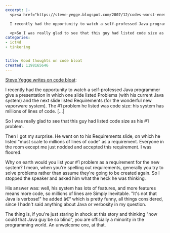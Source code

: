 ```yaml
---
excerpt: |-
  <p><a href="https://steve-yegge.blogspot.com/2007/12/codes-worst-enemy.html">Steve Yegge writes on code bloat</a>:</p>

  I recently had the opportunity to watch a self-professed Java programmer give a presentation in which one slide listed Problems (with his current Java system) and the next slide listed Requirements (for the wonderful new vaporware system). The #1 problem he listed was code size: his system has millions of lines of code. [...]

  <p>So I was really glad to see that this guy had listed code size as his #1 problem.</p>
categories:
- ict4d
- tinkering


title: Good thoughts on code bloat
created: 1198165646
---
```

<p><a href="https://steve-yegge.blogspot.com/2007/12/codes-worst-enemy.html">Steve Yegge writes on code bloat</a>:</p>

I recently had the opportunity to watch a self-professed Java programmer give a presentation in which one slide listed Problems (with his current Java system) and the next slide listed Requirements (for the wonderful new vaporware system). The #1 problem he listed was code size: his system has millions of lines of code. [...]

<p>So I was really glad to see that this guy had listed code size as his #1 problem.</p>

<p>Then I got my surprise. He went on to his Requirements slide, on which he listed "must scale to millions of lines of code" as a requirement. Everyone in the room except me just nodded and accepted this requirement. I was floored.</p>

<p>Why on earth would you list your #1 problem as a requirement for the new system? I mean, when you're spelling out requirements, generally you try to solve problems rather than assume they're going to be created again. So I stopped the speaker and asked him what the heck he was thinking.</p>

<p>His answer was: well, his system has lots of features, and more features means more code, so millions of lines are Simply Inevitable. "It's not that Java is verbose!" he added â€“ which is pretty funny, all things considered, since I hadn't said anything about Java or verbosity in my question.</p>

<p>The thing is, if you're just staring in shock at this story and thinking "how could that Java guy be so blind", you are officially a minority in the programming world. An unwelcome one, at that.</p>

